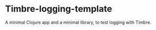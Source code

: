 # Timbre-logging-template
A minimal Clojure app and a minimal library, to test logging with Timbre.
